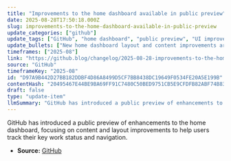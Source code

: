 ```yaml
---
title: "Improvements to the home dashboard available in public preview"
date: 2025-08-28T17:50:18.000Z
slug: improvements-to-the-home-dashboard-available-in-public-preview
update_categories: ["github"]
update_tags: ["GitHub", "home dashboard", "public preview", "UI improvements"]
update_bullets: ["New home dashboard layout and content improvements are available in public preview.", "Enhancements aim to help users understand the status of their important work.", "Improved navigation features are part of the update."]
timeframes: ["2025-08"]
link: "https://github.blog/changelog/2025-08-28-improvements-to-the-home-dashboard-available-in-public-preview"
source: "GitHub"
timeframeKey: "2025-08"
id: "D97A9B442D27BB182DDBF4D86A8499D5CF7BB8438DC19649F0534FE20A5E199B"
contentHash: "20495467E44BE9BA69FF91C7480C50BED9751CB5E9CFDFB82ABF74B83A2C78CF"
draft: false
type: "update-item"
llmSummary: "GitHub has introduced a public preview of enhancements to the home dashboard, focusing on content and layout improvements to help users track their key work status and navigation."
---
```


GitHub has introduced a public preview of enhancements to the home dashboard, focusing on content and layout improvements to help users track their key work status and navigation.

- **Source:** [GitHub](https://github.blog/changelog/2025-08-28-improvements-to-the-home-dashboard-available-in-public-preview)

